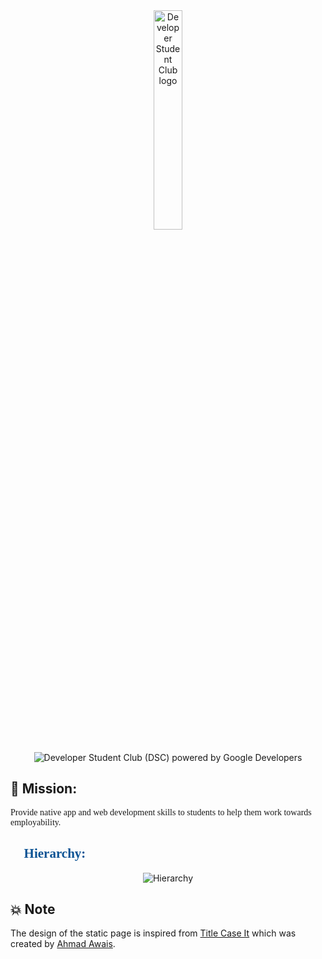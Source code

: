 <!-- Developer Student Club  (DSC) logo -->
<div align="center">
<img src="https://p54.f0.n0.cdn.getcloudapp.com/items/rRuEkPbg/DSC+Logo.png?v=cdadfaa5934813bbfef906322dc2e6f8" alt="Developer Student Club logo" width="30%">
<br>
<br>
<img src="https://dzwonsemrish7.cloudfront.net/items/3n3N3Z35091y3k131M0X/Image%202019-08-13%20at%203.44.24%20PM.png?v=a160c865" alt="Developer Student Club (DSC) powered by Google Developers">
</div>

<!-- DSC Mission -->
<div>
<h2>🚀 Mission:</h2>
<p style="font-family: Calibri">Provide native app and web development skills to students to help them work towards employability.</p>
</div>

<!-- DSC Hierarchy -->
<h2 style="color: #0B5394; font-family: Times New Roman; text-align: left">🎩 Hierarchy:</h2>
<div align="center">
<img src="https://dzwonsemrish7.cloudfront.net/items/2U2m3L1V0V454729202s/Image%202019-08-13%20at%203.54.19%20PM.png?v=64dfca43" alt="Hierarchy">
</div>

## 💥 Note
The design of the static page is inspired from [Title Case It](https://titlecaseit.ahmadawais.com) which was created by [Ahmad Awais](https://ahmadawais.com).